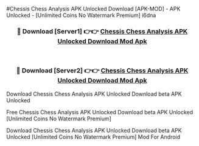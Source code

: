 #Chessis Chess Analysis APK Unlocked Download [APK-MOD] - APK Unlocked - [Unlimited Coins No Watermark Premium] i6dna



<div align="center">

<h3>🔴 Download [Server1] 👉👉 <a href="https://momento.my/?title=Chessis_Chess_Analysis_APK_Unlocked_Download">Chessis Chess Analysis APK Unlocked Download Mod Apk</a></h3><br>

<h3>🔴 Download [Server2] 👉👉 <a href="https://momento.my/?title=Chessis_Chess_Analysis_APK_Unlocked_Download">Chessis Chess Analysis APK Unlocked Download Mod Apk</a></h3>
</div>



Download Chessis Chess Analysis APK Unlocked Download beta APK Unlocked

Free Chessis Chess Analysis APK Unlocked Download beta APK Unlocked [Unlimited Coins No Watermark Premium]

Download Chessis Chess Analysis APK Unlocked Download beta APK Unlocked [Unlimited Coins No Watermark Premium] Mod For Android

